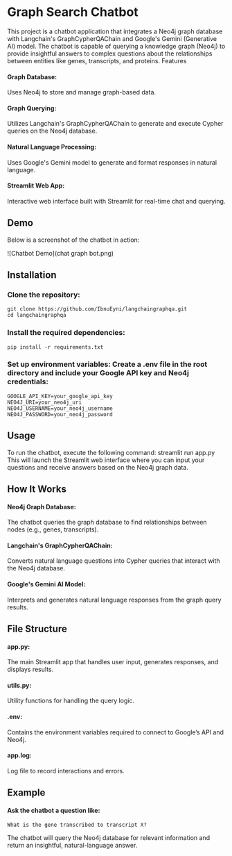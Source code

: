 # Graph Search Chatbot

This project is a chatbot application that integrates a Neo4j graph database with Langchain's GraphCypherQAChain and Google's Gemini (Generative AI) model. The chatbot is capable of querying a knowledge graph (Neo4j) to provide insightful answers to complex questions about the relationships between entities like genes, transcripts, and proteins.
Features

#### Graph Database: 
Uses Neo4j to store and manage graph-based data.
#### Graph Querying: 
Utilizes Langchain's GraphCypherQAChain to generate and execute Cypher queries on the Neo4j database.
#### Natural Language Processing: 
Uses Google's Gemini model to generate and format responses in natural language.
#### Streamlit Web App: 
Interactive web interface built with Streamlit for real-time chat and querying.

## Demo

Below is a screenshot of the chatbot in action:

![Chatbot Demo](chat graph bot.png)


## Installation
### Clone the repository:
    git clone https://github.com/IbnuEyni/langchaingraphqa.git
    cd langchaingraphqa
### Install the required dependencies:
    pip install -r requirements.txt
### Set up environment variables: Create a .env file in the root directory and include your Google API key and Neo4j credentials:
    GOOGLE_API_KEY=your_google_api_key
    NEO4J_URI=your_neo4j_uri
    NEO4J_USERNAME=your_neo4j_username
    NEO4J_PASSWORD=your_neo4j_password

## Usage

To run the chatbot, execute the following command:
    streamlit run app.py
This will launch the Streamlit web interface where you can input your questions and receive answers based on the Neo4j graph data.

## How It Works

#### Neo4j Graph Database: 
The chatbot queries the graph database to find relationships between nodes (e.g., genes, transcripts).
#### Langchain's GraphCypherQAChain: 
Converts natural language questions into Cypher queries that interact with the Neo4j database.
#### Google's Gemini AI Model: 
Interprets and generates natural language responses from the graph query results.

## File Structure

#### app.py: 
The main Streamlit app that handles user input, generates responses, and displays results.
#### utils.py: 
Utility functions for handling the query logic.
#### .env: 
Contains the environment variables required to connect to Google’s API and Neo4j.
#### app.log: 
Log file to record interactions and errors.

## Example

#### Ask the chatbot a question like:

    What is the gene transcribed to transcript X?

The chatbot will query the Neo4j database for relevant information and return an insightful, natural-language answer.
